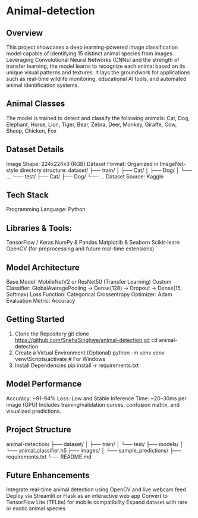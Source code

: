 # Animal-detection
## Overview
This project showcases a deep learning-powered image classification model capable of identifying 15 distinct animal species from images. Leveraging Convolutional Neural Networks (CNNs) and the strength of transfer learning, the model learns to recognize each animal based on its unique visual patterns and textures.
It lays the groundwork for applications such as real-time wildlife monitoring, educational AI tools, and automated animal identification systems.

## Animal Classes
The model is trained to detect and classify the following animals:
Cat, Dog, Elephant, Horse, Lion, Tiger, Bear, Zebra, Deer, Monkey, Giraffe, Cow, Sheep, Chicken, Fox

## Dataset Details
Image Shape: 224x224x3 (RGB)
Dataset Format: Organized in ImageNet-style directory structure:
dataset/
├── train/
│   ├── Cat/
│   ├── Dog/
│   └── ...
└── test/
    ├── Cat/
    ├── Dog/
    └── ...
Dataset Source: Kaggle

## Tech Stack
Programming Language: Python

## Libraries & Tools:
TensorFlow / Keras
NumPy & Pandas
Matplotlib & Seaborn
Scikit-learn
OpenCV (for preprocessing and future real-time extensions)

## Model Architecture
Base Model: MobileNetV2 or ResNet50 (Transfer Learning)
Custom Classifier:
GlobalAveragePooling → Dense(128) → Dropout → Dense(15, Softmax)
Loss Function: Categorical Crossentropy
Optimizer: Adam
Evaluation Metric: Accuracy

## Getting Started
1. Clone the Repository
git clone https://github.com/SnehaSinghwe/animal-detection.git
cd animal-detection
2. Create a Virtual Environment (Optional)
python -m venv venv
venv\Scripts\activate     # For Windows
3. Install Dependencies
pip install -r requirements.txt

## Model Performance

Accuracy: ~91–94%
Loss: Low and Stable
Inference Time:  ~20–30ms per image (GPU)
Includes training/validation curves, confusion matrix, and visualized predictions.

## Project Structure

animal-detection/
├── dataset/
│   ├── train/
│   └── test/
├── models/
│   └── animal_classifier.h5
├── images/
│   └── sample_predictions/
├── requirements.txt
└── README.md

## Future Enhancements
 Integrate real-time animal detection using OpenCV and live webcam feed
 Deploy via Streamlit or Flask as an interactive web app
 Convert to TensorFlow Lite (TFLite) for mobile compatibility
 Expand dataset with rare or exotic animal species
